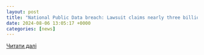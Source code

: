 ```yaml
---
layout: post
title: "National Public Data breach: Lawsuit claims nearly three billion people had personal data exposed"
date: 2024-08-06 13:05:17 +0000
categories: [news]
---
```


[Читати далі](https://www.itpro.com/security/data-breaches/national-public-data-breach-lawsuit-claims-nearly-three-billion-people-had-personal-data-exposed)
